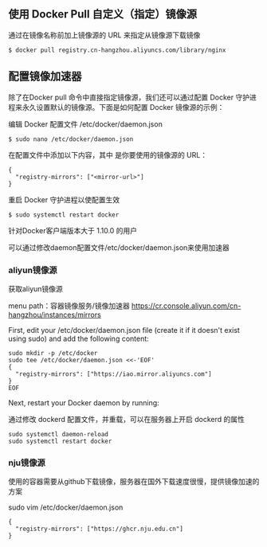 
## 使用 Docker Pull 自定义（指定）镜像源

通过在镜像名称前加上镜像源的 URL 来指定从镜像源下载镜像
~~~
$ docker pull registry.cn-hangzhou.aliyuncs.com/library/nginx
~~~



## 配置镜像加速器

除了在Docker pull 命令中直接指定镜像源，我们还可以通过配置 Docker 守护进程来永久设置默认的镜像源。下面是如何配置 Docker 镜像源的示例：

编辑 Docker 配置文件 /etc/docker/daemon.json
~~~
$ sudo nano /etc/docker/daemon.json
~~~

在配置文件中添加以下内容，其中 <mirror-url> 是你要使用的镜像源的 URL：
~~~
{
  "registry-mirrors": ["<mirror-url>"]
}
~~~
重启 Docker 守护进程以使配置生效
~~~
$ sudo systemctl restart docker
~~~



针对Docker客户端版本大于 1.10.0 的用户

可以通过修改daemon配置文件/etc/docker/daemon.json来使用加速器

### aliyun镜像源

获取aliyun镜像源

menu path：容器镜像服务/镜像加速器
https://cr.console.aliyun.com/cn-hangzhou/instances/mirrors

First, edit your /etc/docker/daemon.json file (create it if it doesn't exist using sudo) and add the following content:
~~~
sudo mkdir -p /etc/docker
sudo tee /etc/docker/daemon.json <<-'EOF'
{
  "registry-mirrors": ["https://iao.mirror.aliyuncs.com"]
}
EOF
~~~

Next, restart your Docker daemon by running:

通过修改 dockerd 配置文件，并重载，可以在服务器上开启 dockerd 的属性

~~~
sudo systemctl daemon-reload
sudo systemctl restart docker
~~~

### nju镜像源

使用的容器需要从github下载镜像，服务器在国外下载速度很慢，提供镜像加速的方案

sudo vim /etc/docker/daemon.json

~~~
{
  "registry-mirrors": ["https://ghcr.nju.edu.cn"]
}
~~~
